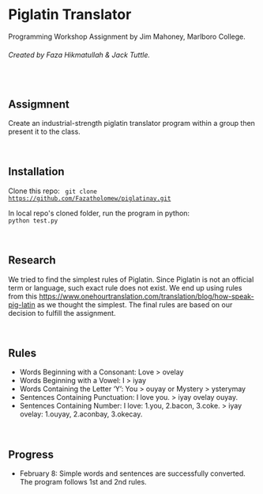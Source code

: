 # Piglatin Translator
Programming Workshop Assignment by Jim Mahoney, Marlboro College.
###### Created by Faza Hikmatullah & Jack Tuttle.

</br>

## Assigmnent
  Create an industrial-strength piglatin translator program within a group then present it to the class.

</br>

## Installation
  Clone this repo:
  <code>
  git clone https://github.com/Fazatholomew/piglatinay.git
  </code>
  
  In local repo's cloned folder, run the program in python:
  <code>
  python test.py
  </code>
  
</br>
  
## Research
  We tried to find the simplest rules of Piglatin. Since Piglatin is not an official term or language, such exact rule does not exist. We end up using rules from this https://www.onehourtranslation.com/translation/blog/how-speak-pig-latin as we thought the simplest. The final rules are based on our decision to fulfill the assignment.
  
</br>

## Rules
  * Words Beginning with a Consonant: Love > ovelay
  * Words Beginning with a Vowel: I > iyay
  * Words Containing the Letter ‘Y’: You > ouyay or Mystery > ysterymay
  * Sentences Containing Punctuation: I love you. > iyay ovelay ouyay.
  * Sentences Containing Number: I love: 1.you, 2.bacon, 3.coke. > iyay ovelay: 1.ouyay, 2.aconbay, 3.okecay.
  
</br>

## Progress
  * February 8: Simple words and sentences are successfully converted. The program follows 1st and 2nd rules. 
  
